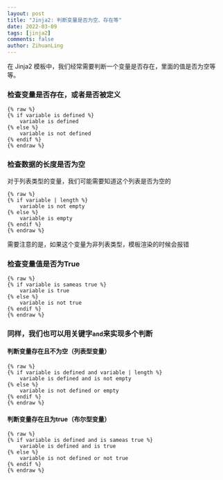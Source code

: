 ```yaml
---
layout: post
title: "Jinja2: 判断变量是否为空、存在等"
date: 2022-03-09
tags: [jinja2]
comments: false
author: ZihuanLing
---
```


在 Jinja2 模板中，我们经常需要判断一个变量是否存在，里面的值是否为空等等。

<!-- more -->

### 检查变量是否存在，或者是否被定义

```jinja
{% raw %}
{% if variable is defined %}
    variable is defined
{% else %}
    variable is not defined
{% endif %}
{% endraw %}
```

### 检查数据的长度是否为空

对于列表类型的变量，我们可能需要知道这个列表是否为空的

```jinja
{% raw %}
{% if variable | length %}
    variable is not empty
{% else %}
    variable is empty
{% endif %}
{% endraw %}
```

需要注意的是，如果这个变量为非列表类型，模板渲染的时候会报错

### 检查变量值是否为True

```jinja
{% raw %}
{% if variable is sameas true %}
    variable is true
{% else %}
    variable is not true
{% endif %}
{% endraw %}
```

### 同样，我们也可以用关键字`and`来实现多个判断

#### 判断变量存在且不为空（列表型变量）

```jinja
{% raw %}
{% if variable is defined and variable | length %}
    variable is defined and is not empty
{% else %}
    variable is not defined or empty
{% endif %}
{% endraw %}
```

#### 判断变量存在且为true（布尔型变量）

```jinja
{% raw %}
{% if variable is defined and is sameas true %}
    variable is defined and is true
{% else %}
    variable is not defined or not true
{% endif %}
{% endraw %}
```
